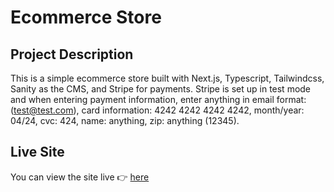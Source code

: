 # Ecommerce Store

## Project Description

This is a simple ecommerce store built with Next.js, Typescript, Tailwindcss, Sanity as the CMS, and Stripe for payments.
Stripe is set up in test mode and when entering payment information, enter anything in email format: (test@test.com), card information: 4242 4242 4242 4242, month/year: 04/24, cvc: 424, name: anything, zip: anything (12345).

## Live Site

You can view the site live 👉 [here](https://ecommerce-ts-mu.vercel.app/)
